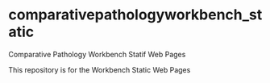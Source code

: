 # comparativepathologyworkbench_static
Comparative Pathology Workbench Statif Web Pages

This repository is for the Workbench Static Web Pages

